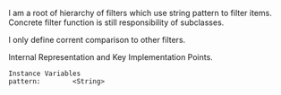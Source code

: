 I am a root of hierarchy of filters which use string pattern to filter items.
Concrete filter function is still responsibility of subclasses.

I only define corrent comparison to other filters.
 
Internal Representation and Key Implementation Points.

    Instance Variables
	pattern:		<String>